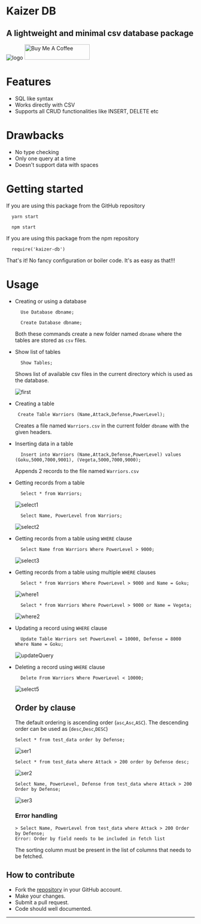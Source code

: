 # Kaizer DB
## A lightweight and minimal csv database package
![logo](https://github.com/DarkMortal/Kaizer-DB/assets/67017303/cc9882fe-6980-4fcd-b211-bcdb5ea8d034)
<a href="https://www.buymeacoffee.com/darkmortal" target="_blank"><img src="https://www.buymeacoffee.com/assets/img/custom_images/orange_img.png" alt="Buy Me A Coffee" style="height: 41px !important;width: 174px !important;"></a>
# Features
- SQL like syntax
- Works directly with CSV
- Supports all CRUD functionalities like INSERT, DELETE etc
# Drawbacks
- No type checking
- Only one query at a time
- Doesn't support data with spaces
# Getting started
  If you are using this package from the GitHub repository
  ```
    yarn start
  ```
  ```
    npm start
  ```
  If you are using this package from the npm repository
  ```
    require('kaizer-db')
  ```
  That's it! No fancy configuration or boiler code. It's as easy as that!!!
# Usage  
- Creating or using a database
  ```
    Use Database dbname;
  ```
  ```
    Create Database dbname;
  ```
  Both these commands create a new folder named ```dbname``` where the tables are stored as ```csv``` files.
- Show list of tables
  ```
    Show Tables;
  ```
  Shows list of available csv files in the current directory which is used as the database.
  
  ![first](https://github.com/DarkMortal/Kaizer-DB/assets/67017303/2006a7e7-0520-462c-8eac-67426b74605d)
- Creating a table
  ```
   Create Table Warriors (Name,Attack,Defense,PowerLevel);
  ```
  Creates a file named ```Warriors.csv``` in the current folder ```dbname``` with the given headers.
- Inserting data in a table
  ```
    Insert into Warriors (Name,Attack,Defense,PowerLevel) values (Goku,5000,7000,9001), (Vegeta,5000,7000,9000);
  ```
  Appends 2 records to the file named ```Warriors.csv```
- Getting records from a table
  ```
    Select * from Warriors;
  ```
  ![select1](https://github.com/DarkMortal/Kaizer-DB/assets/67017303/b3d27689-1abb-48b9-8f0a-ccd0cf3bb07c)
  ```
    Select Name, PowerLevel from Warriors;
  ```
  ![select2](https://github.com/DarkMortal/Kaizer-DB/assets/67017303/6b1c4dc2-2fb0-4255-86ae-333c859ab894)
- Getting records from a table using ```WHERE``` clause
  ```
    Select Name from Warriors Where PowerLevel > 9000;
  ```
  ![select3](https://github.com/DarkMortal/Kaizer-DB/assets/67017303/5c2061c0-22c5-4a62-945f-cd8005db062d)
- Getting records from a table using multiple ```WHERE``` clauses
  ```
    Select * from Warriors Where PowerLevel > 9000 and Name = Goku;
  ```
  ![where1](https://github.com/DarkMortal/Kaizer-DB/assets/67017303/c1f4c9cb-c021-444a-b442-e26bc4cc4f80)
  ```
    Select * from Warriors Where PowerLevel > 9000 or Name = Vegeta;
  ```
  ![where2](https://github.com/DarkMortal/Kaizer-DB/assets/67017303/ab74704e-74da-4f98-a556-20ad0eed7599)
- Updating a record using ```WHERE``` clause
  ```
    Update Table Warriors set PowerLevel = 10000, Defense = 8000 Where Name = Goku;
  ```
  ![updateQuery](https://github.com/DarkMortal/Kaizer-DB/assets/67017303/8d162f1d-4e86-47ad-82ea-a688d4fa5bd5)
- Deleting a record using ```WHERE``` clause

  ```
    Delete From Warriors Where PowerLevel < 10000;
  ```
  ![select5](https://github.com/DarkMortal/Kaizer-DB/assets/67017303/8929402f-e40d-4658-b849-ec95afffd4f0)
  ## Order by clause
  The default ordering is ascending order (`asc`,`Asc`,`ASC`). The descending order can be used as (`desc`,`Desc`,`DESC`)
  ```
  Select * from test_data order by Defense;
  ```
  ![ser1](https://github.com/DarkMortal/Kaizer-DB/assets/67017303/d05a923f-52ba-4334-a5fb-04330fe89d4a)
  ```
  Select * from test_data where Attack > 200 order by Defense desc;
  ```
  ![ser2](https://github.com/DarkMortal/Kaizer-DB/assets/67017303/f356ba4b-4e94-4c93-a071-0cf6c446875a)
  ```
  Select Name, PowerLevel, Defense from test_data where Attack > 200 Order by Defense;
  ```
  ![ser3](https://github.com/DarkMortal/Kaizer-DB/assets/67017303/ebdf3c20-0e46-49b4-928a-83144f6f7f3f)
  ### Error handling
  ```
  > Select Name, PowerLevel from test_data where Attack > 200 Order by Defense;
  Error: Order by field needs to be included in fetch list
  ```
  The sorting column must be present in the list of columns that needs to be fetched.
## How to contribute
- Fork the [repository](https://github.com/DarkMortal/Kaizer-DB/) in your GitHub account.
- Make your changes.
- Submit a pull request.
- Code should well documented.
***
